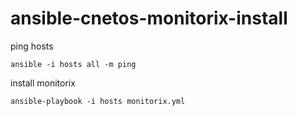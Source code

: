 # ansible-cnetos-monitorix-install

ping hosts
```
ansible -i hosts all -m ping
```
install monitorix
```
ansible-playbook -i hosts monitorix.yml
```
